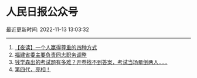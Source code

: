 # 人民日报公众号

最近更新时间: 2022-11-13 13:03:32

--- 
1. [【夜读】一个人赢得尊重的四种方式](https://mp.weixin.qq.com/s/6GouQmDrWEJtepQXTtV6dA) 
2. [福建省委主要负责同志职务调整](https://mp.weixin.qq.com/s/tMrA3o5t1pkdiQER1a069A) 
3. [钱学森出的考试题有多难？开卷找不到答案，考试当场晕倒两人……](https://mp.weixin.qq.com/s/_fJECbEQxyTyYTBUkyBhnw) 
4. [第四代，亮相！](https://mp.weixin.qq.com/s/qLE1bF2tGVeHMR_Insma-Q) 
